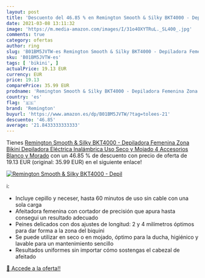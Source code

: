 ```yaml
---
layout: post
title: 'Descuento del 46.85 % en Remington Smooth & Silky BKT4000 - Depil'
date: 2021-03-08 13:11:32
image: 'https://m.media-amazon.com/images/I/31o4OXYTRuL._SL400_.jpg'
comments: true
category: ofertas
author: ring
slug: 'B01BM5JVTW-es Remington Smooth & Silky BKT4000 - Depiladora Femenina...'
sku: 'B01BM5JVTW-es'
tags: [ 'bikini', ]
actualPrice: 19.13 EUR
currency: EUR
price: 19.13
comparePrice: 35.99 EUR
prodname: 'Remington Smooth & Silky BKT4000 - Depiladora Femenina Zona Bikini  Depiladora Eléctrica Inalámbrica  Uso Seco y Mojado  4 Accesorios  Blanco y Morado'
country: 'es'
flag: '🇪🇸'
brand: 'Remington'
buyurl: 'https://www.amazon.es/dp/B01BM5JVTW/?tag=tolees-21'
descuento: '46.85'
average: '21.8433333333333'
---
```


Tienes [Remington Smooth & Silky BKT4000 - Depiladora Femenina Zona Bikini  Depiladora Eléctrica Inalámbrica  Uso Seco y Mojado  4 Accesorios  Blanco y Morado](https://www.amazon.es/dp/B01BM5JVTW/?tag=tolees-21) con un 46.85 % de descuento con precio de oferta de 19.13 EUR (original: 35.99 EUR) en el siguiente enlace!

[![Remington Smooth & Silky BKT4000 - Depil](https://m.media-amazon.com/images/I/31o4OXYTRuL._SL400_.jpg)](https://www.amazon.es/dp/B01BM5JVTW/?tag=tolees-21)

ℹ️:

- Incluye cepillo y neceser, hasta 60 minutos de uso sin cable con una sola carga
- Afeitadora femenina con cortador de precisión que apura hasta consegui un resultado adecuado
- Peines delicados con dos ajustes de longitud: 2 y 4 milímetros óptimos para dar forma a la zona del biquini
- Se puede utilizar en seco o en mojado, óptimo para la ducha, higiénico y lavable para un mantenimiento sencillo
- Resultados uniformes sin importar cómo sostengas el cabezal de afeitado

[🛒 Accede a la oferta!!](https://www.amazon.es/dp/B01BM5JVTW/?tag=tolees-21)
